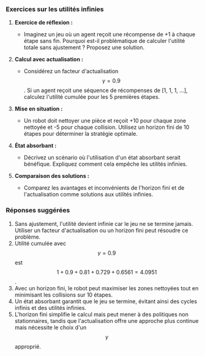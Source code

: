 ### Exercices sur les utilités infinies

1. **Exercice de réflexion :**
   - Imaginez un jeu où un agent reçoit une récompense de +1 à chaque étape sans fin. Pourquoi est-il problématique de calculer l'utilité totale sans ajustement ? Proposez une solution.

2. **Calcul avec actualisation :**
   - Considérez un facteur d'actualisation $$\gamma = 0.9$$. Si un agent reçoit une séquence de récompenses de [1, 1, 1, ...], calculez l'utilité cumulée pour les 5 premières étapes.

3. **Mise en situation :**
   - Un robot doit nettoyer une pièce et reçoit +10 pour chaque zone nettoyée et -5 pour chaque collision. Utilisez un horizon fini de 10 étapes pour déterminer la stratégie optimale.

4. **État absorbant :**
   - Décrivez un scénario où l'utilisation d'un état absorbant serait bénéfique. Expliquez comment cela empêche les utilités infinies.

5. **Comparaison des solutions :**
   - Comparez les avantages et inconvénients de l'horizon fini et de l'actualisation comme solutions aux utilités infinies.

### Réponses suggérées

1. Sans ajustement, l'utilité devient infinie car le jeu ne se termine jamais. Utiliser un facteur d'actualisation ou un horizon fini peut résoudre ce problème.
2. Utilité cumulée avec $$\gamma = 0.9$$ est $$1 + 0.9 + 0.81 + 0.729 + 0.6561 = 4.0951$$.
3. Avec un horizon fini, le robot peut maximiser les zones nettoyées tout en minimisant les collisions sur 10 étapes.
4. Un état absorbant garantit que le jeu se termine, évitant ainsi des cycles infinis et des utilités infinies.
5. L'horizon fini simplifie le calcul mais peut mener à des politiques non stationnaires, tandis que l'actualisation offre une approche plus continue mais nécessite le choix d'un $$\gamma$$ approprié.
